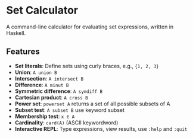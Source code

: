 # Set Calculator

A command-line calculator for evaluating set expressions, written in Haskell.

## Features

- **Set literals**: Define sets using curly braces, e.g., `{1, 2, 3}`
- **Union**: `A union B`
- **Intersection**: `A intersect B` 
- **Difference**: `A minut B` 
- **Symmetric difference**: `A symdiff B` 
- **Cartesian product**: `A cross B` 
- **Power set**: `powerset A` returns a set of all possible subsets of A
- **Subset test**: `A subset B` use keyword subset
- **Membership test**: `x ∈ A`
- **Cardinality**: `card(A)` (ASCII keywordword)
- **Interactive REPL**: Type expressions, view results, use `:help` and `:quit`


